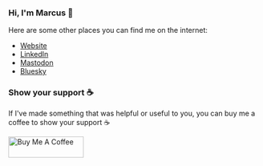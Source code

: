 ### Hi, I'm Marcus 👋

Here are some other places you can find me on the internet:

- [Website](https://marcusolsson.dev)
- [LinkedIn](https://linkedin.com/in/marcusolsson1)
- <a rel="me" href="https://hachyderm.io/@marcusolsson">Mastodon</a>
- [Bluesky](https://bsky.app/profile/marcusolsson.dev)

### Show your support ☕️

If I've made something that was helpful or useful to you, you can buy me a coffee to show your support ☕️ 

<a href="https://www.buymeacoffee.com/marcusolsson" target="_blank"><img src="https://cdn.buymeacoffee.com/buttons/v2/default-yellow.png" alt="Buy Me A Coffee" style="height: 42px !important;width: 150px !important;" ></a>
